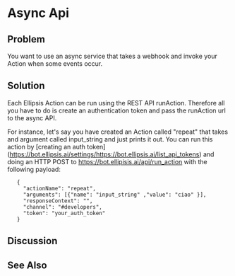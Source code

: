 # Async Api

## Problem
You want to use an async service that takes a webhook and invoke your Action when
some events occur.

## Solution
Each Ellipsis Action can be run using the REST API runAction. Therefore all you
have to do is create an authentication token and pass the runAction url to the
async API.

For instance, let's say you have created an Action called "repeat" that takes
and argument called input_string and just prints it out. You can
run this action by [creating an auth token] (https://bot.ellipsis.ai/settings/https://bot.ellipsis.ai/list_api_tokens)
and doing an HTTP POST to https://bot.ellipisis.ai/api/run_action with the
following payload:

```
   {
     "actionName": "repeat",
     "arguments": [{"name": "input_string" ,"value": "ciao" }],
     "responseContext": "",
     "channel": "#developers",
     "token": "your_auth_token"
   }
```


## Discussion

## See Also
